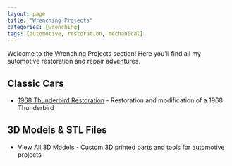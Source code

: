 ```yaml
---
layout: page
title: "Wrenching Projects"
categories: [wrenching]
tags: [automotive, restoration, mechanical]
---
```

Welcome to the Wrenching Projects section! Here you'll find all my automotive restoration and repair adventures.

## Classic Cars
- [1968 Thunderbird Restoration](thunderbird-restoration.md) - Restoration and modification of a 1968 Thunderbird

## 3D Models & STL Files
- [View All 3D Models](3d-models.md) - Custom 3D printed parts and tools for automotive projects

